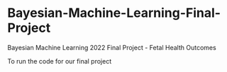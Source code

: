 # Bayesian-Machine-Learning-Final-Project
Bayesian Machine Learning 2022 Final Project - Fetal Health Outcomes

To run the code for our final project
